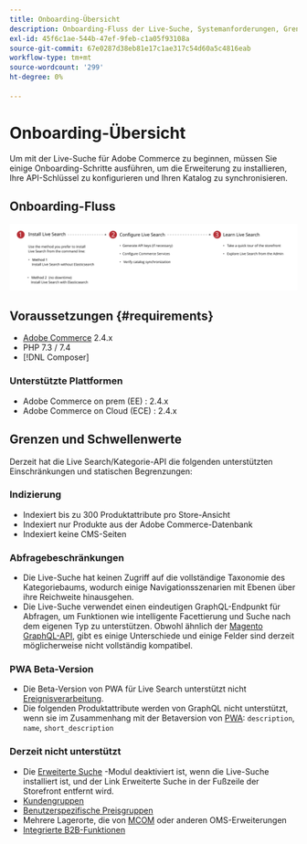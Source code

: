 ```yaml
---
title: Onboarding-Übersicht
description: Onboarding-Fluss der Live-Suche, Systemanforderungen, Grenzen und Einschränkungen
exl-id: 45f6c1ae-544b-47ef-9feb-c1a05f93108a
source-git-commit: 67e0287d38eb81e17c1ae317c54d60a5c4816eab
workflow-type: tm+mt
source-wordcount: '299'
ht-degree: 0%

---
```


# Onboarding-Übersicht

Um mit der Live-Suche für Adobe Commerce zu beginnen, müssen Sie einige Onboarding-Schritte ausführen, um die Erweiterung zu installieren, Ihre API-Schlüssel zu konfigurieren und Ihren Katalog zu synchronisieren.

## Onboarding-Fluss

![Onboarding-Diagramm für die Live-Suche](assets/onboarding-flow.svg)

## Voraussetzungen {#requirements}

* [Adobe Commerce](https://magento.com/products/magento-commerce) 2.4.x
* PHP 7.3 / 7.4
* [!DNL Composer]

### Unterstützte Plattformen

* Adobe Commerce on prem (EE) : 2.4.x
* Adobe Commerce on Cloud (ECE) : 2.4.x

## Grenzen und Schwellenwerte

Derzeit hat die Live Search/Kategorie-API die folgenden unterstützten Einschränkungen und statischen Begrenzungen:

### Indizierung

* Indexiert bis zu 300 Produktattribute pro Store-Ansicht
* Indexiert nur Produkte aus der Adobe Commerce-Datenbank
* Indexiert keine CMS-Seiten

### Abfragebeschränkungen

* Die Live-Suche hat keinen Zugriff auf die vollständige Taxonomie des Kategoriebaums, wodurch einige Navigationsszenarien mit Ebenen über ihre Reichweite hinausgehen.
* Die Live-Suche verwendet einen eindeutigen GraphQL-Endpunkt für Abfragen, um Funktionen wie intelligente Facettierung und Suche nach dem eigenen Typ zu unterstützen. Obwohl ähnlich der [Magento GraphQL-API](https://devdocs.magento.com/guides/v2.4/graphql), gibt es einige Unterschiede und einige Felder sind derzeit möglicherweise nicht vollständig kompatibel.

### PWA Beta-Version

* Die Beta-Version von PWA für Live Search unterstützt nicht [Ereignisverarbeitung](https://devdocs.magento.com/shared-services/storefront-events-sdk.html).
* Die folgenden Produktattribute werden von GraphQL nicht unterstützt, wenn sie im Zusammenhang mit der Betaversion von [PWA](https://developer.adobe.com/commerce/pwa-studio/): `description`, `name`, `short_description`

### Derzeit nicht unterstützt

* Die [Erweiterte Suche](https://docs.magento.com/user-guide/catalog/search-advanced.html) -Modul deaktiviert ist, wenn die Live-Suche installiert ist, und der Link Erweiterte Suche in der Fußzeile der Storefront entfernt wird.
* [Kundengruppen](https://docs.magento.com/user-guide/customers/customer-groups.html)
* [Benutzerspezifische Preisgruppen](https://docs.magento.com/user-guide/catalog/product-price-group.html)
* Mehrere Lagerorte, die von [MCOM](https://docs.magento.com/user-guide/mcom.html) oder anderen OMS-Erweiterungen
* [Integrierte B2B-Funktionen](https://business.adobe.com/products/magento/b2b-ecommerce.html)
